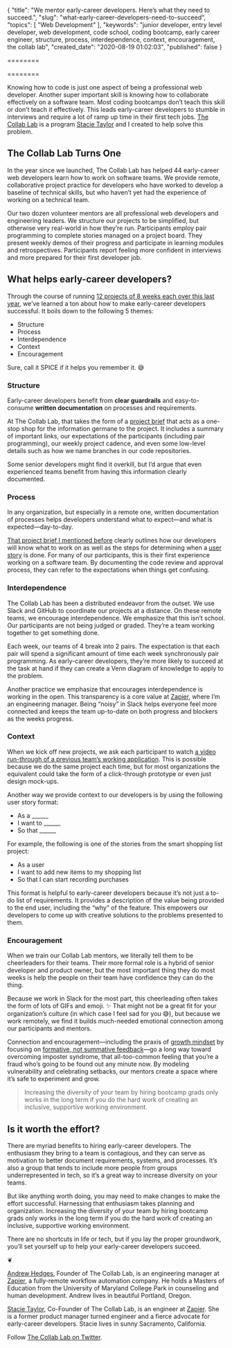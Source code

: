 { "title": "We mentor early-career developers. Here’s what they need to succeed.", "slug": "what-early-career-developers-need-to-succeed", "topics": [ "Web Development" ], "keywords": "junior developer, entry level developer, web development, code school, coding bootcamp, early career engineer, structure, process, interdependence, context, encouragement, the collab lab", "created_date": "2020-08-19 01:02:03", "published": false }

========

========

Knowing how to code is just one aspect of being a professional web developer. Another super important skill is knowing how to collaborate effectively on a software team. Most coding bootcamps don’t teach this skill or don’t teach it effectively. This leads early-career developers to stumble in interviews and require a lot of ramp up time in their first tech jobs. [The Collab Lab](https://the-collab-lab.codes/) is a program [Stacie Taylor](https://www.linkedin.com/in/stacietaylorcima/) and I created to help solve this problem.

## The Collab Lab Turns One

In the year since we launched, The Collab Lab has helped 44 early-career web developers learn how to work on software teams. We provide remote, collaborative project practice for developers who have worked to develop a baseline of technical skills, but who haven’t yet had the experience of working on a technical team.

Our two dozen volunteer mentors are all professional web developers and engineering leaders. We structure our projects to be simplified, but otherwise very real-world in how they’re run. Participants employ pair programming to complete stories managed on a project board. They present weekly demos of their progress and participate in learning modules and retrospectives. Participants report feeling more confident in interviews and more prepared for their first developer job.

## What helps early-career developers?

Through the course of running [12 projects of 8 weeks each over this last year](https://dev.to/the-collab-lab), we’ve learned a ton about how to make early-career developers successful. It boils down to the following 5 themes:

- Structure
- Process
- Interdependence
- Context
- Encouragement

Sure, call it SPICE if it helps you remember it. 😅

### Structure

Early-career developers benefit from **clear guardrails** and easy-to-consume **written documentation** on processes and requirements.

At The Collab Lab, that takes the form of a [project brief](https://github.com/the-collab-lab/smart-shopping-list/blob/main/PROJECT-BRIEF.md) that acts as a one-stop shop for the information germane to the project. It includes a summary of important links, our expectations of the participants (including pair programming), our weekly project cadence, and even some low-level details such as how we name branches in our code repositories.

Some senior developers might find it overkill, but I’d argue that even experienced teams benefit from having this information clearly documented.

### Process

In any organization, but especially in a remote one, written documentation of processes helps developers understand what to expect—and what is expected—day-to-day.

[That project brief I mentioned before](https://github.com/the-collab-lab/smart-shopping-list/blob/main/PROJECT-BRIEF.md) clearly outlines how our developers will know what to work on as well as the steps for determining when a [user story](https://www.mountaingoatsoftware.com/agile/user-stories) is done. For many of our participants, this is their first experience working on a software team. By documenting the code review and approval process, they can refer to the expectations when things get confusing.

### Interdependence

The Collab Lab has been a distributed endeavor from the outset. We use Slack and GitHub to coordinate our projects at a distance. On these remote teams, we encourage interdependence. We emphasize that this isn’t school. Our participants are not being judged or graded. They’re a team working together to get something done.

Each week, our teams of 4 break into 2 pairs. The expectation is that each pair will spend a significant amount of time each week synchronously pair programming. As early-career developers, they’re more likely to succeed at the task at hand if they can create a Venn diagram of knowledge to apply to the problem.

Another practice we emphasize that encourages interdependence is working in the open. This transparency is a core value at [Zapier](https://zapier.com/), where I’m an engineering manager. Being “noisy” in Slack helps everyone feel more connected and keeps the team up-to-date on both progress and blockers as the weeks progress.

### Context

When we kick off new projects, we ask each participant to watch [a video run-through of a previous team’s working application](https://youtu.be/uWgkwY_VBPo). This is possible because we do the same project each time, but for most organizations the equivalent could take the form of a click-through prototype or even just design mock-ups.

Another way we provide context to our developers is by using the following user story format:

- As a ______
- I want to ______
- So that ______

For example, the following is one of the stories from the smart shopping list project:

- As a user
- I want to add new items to my shopping list
- So that I can start recording purchases

This format is helpful to early-career developers because it’s not just a to-do list of requirements. It provides a description of the value being provided to the end user, including the “why” of the feature. This empowers our developers to come up with creative solutions to the problems presented to them.

### Encouragement

When we train our Collab Lab mentors, we literally tell them to be cheerleaders for their teams. Their more formal role is a hybrid of senior developer and product owner, but the most important thing they do most weeks is help the people on their team have confidence they can do the thing.

Because we work in Slack for the most part, this cheerleading often takes the form of lots of GIFs and emoji. ✨ That might not be a great fit for your organization’s culture (in which case I feel sad for you 😅), but because we work remotely, we find it builds much-needed emotional connection among our participants and mentors.

Connection and encouragement—including the praxis of [growth mindset](https://www.forbes.com/sites/carolinecastrillon/2019/07/09/why-a-growth-mindset-is-essential-for-career-success/) by focusing on [formative, not summative feedback](https://sites.tufts.edu/teaching/assessment/assessment-approaches/formative-and-summative-feedback/)—go a long way toward overcoming imposter syndrome, that all-too-common feeling that you’re a fraud who’s going to be found out any minute now. By modeling vulnerability and celebrating setbacks, our mentors create a space where it’s safe to experiment and grow.

> Increasing the diversity of your team by hiring bootcamp grads only works in the long term if you do the hard work of creating an inclusive, supportive working environment.

## Is it worth the effort?

There are myriad benefits to hiring early-career developers. The enthusiasm they bring to a team is contagious, and they can serve as motivation to better document requirements, systems, and processes. It’s also a group that tends to include more people from groups underrepresented in tech, so it’s a great way to increase diversity on your teams.

But like anything worth doing, you may need to make changes to make the effort successful. Harnessing that enthusiasm takes planning and organization. Increasing the diversity of your team by hiring bootcamp grads only works in the long term if you do the hard work of creating an inclusive, supportive working environment.

There are no shortcuts in life or tech, but if you lay the proper groundwork, you’ll set yourself up to help your early-career developers succeed.

❦

[Andrew Hedges](https://www.linkedin.com/in/andrewhedges/), Founder of The Collab Lab, is an engineering manager at [Zapier](https://zapier.com/), a fully-remote workflow automation company. He holds a Masters of Education from the University of Maryland College Park in counseling and human development. Andrew lives in beautiful Portland, Oregon.

[Stacie Taylor](https://www.linkedin.com/in/stacietaylorcima/), Co-Founder of The Collab Lab, is an engineer at [Zapier](https://zapier.com/). She is a former product manager turned engineer and a fierce advocate for early-career developers. Stacie lives in sunny Sacramento, California.

Follow [The Collab Lab on Twitter](https://twitter.com/_collab_lab).
